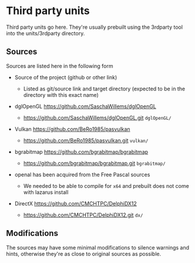 # Third party units

Third party units go here. They're usually prebuilt using the 3rdparty tool into the units/3rdparty directory.

## Sources

Sources are listed here in the following form

- Source of the project (github or other link)
  - Listed as git/source link and target directory (expected to be in the directory with this exact name)

- dglOpenGL <https://github.com/SaschaWillems/dglOpenGL>
  - <https://github.com/SaschaWillems/dglOpenGL.git> `dglOpenGL/`
- Vulkan <https://github.com/BeRo1985/pasvulkan>
  - <https://github.com/BeRo1985/pasvulkan.git> `vulkan/`
- bgrabitmap <https://github.com/bgrabitmap/bgrabitmap>
  - <https://github.com/bgrabitmap/bgrabitmap.git> `bgrabitmap/`
- openal has been acquired from the Free Pascal sources
  - We needed to be able to compile for `x64` and prebuilt does not come with lazarus install
- DirectX <https://github.com/CMCHTPC/DelphiDX12>
  - <https://github.com/CMCHTPC/DelphiDX12.git> `dx/`

## Modifications

The sources may have some minimal modifications to silence warnings and hints, otherwise they're as close to original sources as possible.

